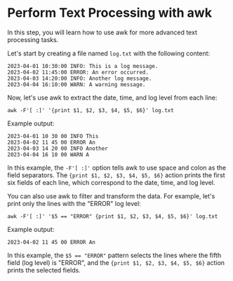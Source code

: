 # Perform Text Processing with awk

In this step, you will learn how to use awk for more advanced text processing tasks.

Let's start by creating a file named `log.txt` with the following content:

```
2023-04-01 10:30:00 INFO: This is a log message.
2023-04-02 11:45:00 ERROR: An error occurred.
2023-04-03 14:20:00 INFO: Another log message.
2023-04-04 16:10:00 WARN: A warning message.
```

Now, let's use awk to extract the date, time, and log level from each line:

```
awk -F'[ :]' '{print $1, $2, $3, $4, $5, $6}' log.txt
```

Example output:

```
2023-04-01 10 30 00 INFO This
2023-04-02 11 45 00 ERROR An
2023-04-03 14 20 00 INFO Another
2023-04-04 16 10 00 WARN A
```

In this example, the `-F'[ :]'` option tells awk to use space and colon as the field separators. The `{print $1, $2, $3, $4, $5, $6}` action prints the first six fields of each line, which correspond to the date, time, and log level.

You can also use awk to filter and transform the data. For example, let's print only the lines with the "ERROR" log level:

```
awk -F'[ :]' '$5 == "ERROR" {print $1, $2, $3, $4, $5, $6}' log.txt
```

Example output:

```
2023-04-02 11 45 00 ERROR An
```

In this example, the `$5 == "ERROR"` pattern selects the lines where the fifth field (log level) is "ERROR", and the `{print $1, $2, $3, $4, $5, $6}` action prints the selected fields.
